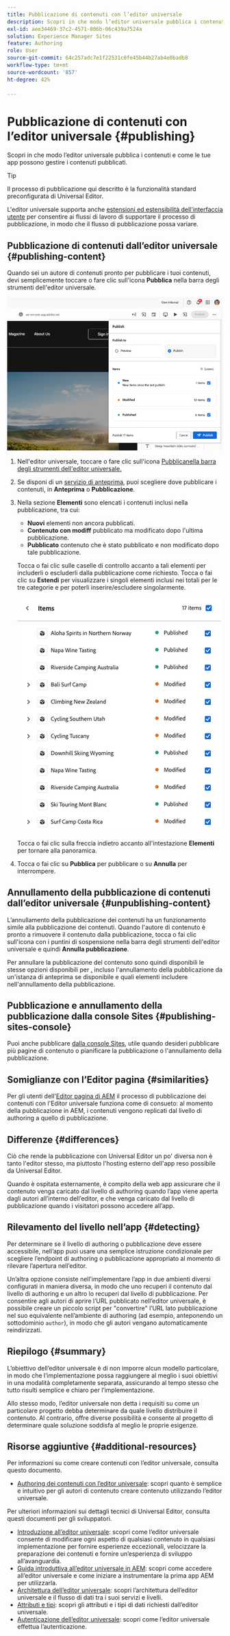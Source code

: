 ```yaml
---
title: Pubblicazione di contenuti con l’editor universale
description: Scopri in che modo l’editor universale pubblica i contenuti e come le tue app possono gestire i contenuti pubblicati.
exl-id: aee34469-37c2-4571-806b-06c439a7524a
solution: Experience Manager Sites
feature: Authoring
role: User
source-git-commit: 64c257adc7e1f22531c0fe45b44b27ab4e0badb8
workflow-type: tm+mt
source-wordcount: '857'
ht-degree: 42%

---
```



# Pubblicazione di contenuti con l’editor universale {#publishing}

Scopri in che modo l’editor universale pubblica i contenuti e come le tue app possono gestire i contenuti pubblicati.

>[!TIP]
>
>Il processo di pubblicazione qui descritto è la funzionalità standard preconfigurata di Universal Editor.
>
>L&#39;editor universale supporta anche [estensioni ed estensibilità dell&#39;interfaccia utente](/help/implementing/universal-editor/extending.md) per consentire ai flussi di lavoro di supportare il processo di pubblicazione, in modo che il flusso di pubblicazione possa variare.

## Pubblicazione di contenuti dall’editor universale {#publishing-content}

Quando sei un autore di contenuti pronto per pubblicare i tuoi contenuti, devi semplicemente toccare o fare clic sull&#39;icona **Pubblica** nella barra degli strumenti dell&#39;editor universale.

![Pubblicazione pagine](assets/publish-menu.png)

1. Nell&#39;editor universale, toccare o fare clic sull&#39;icona [Pubblica **&#x200B;**&#x200B;nella barra degli strumenti dell&#39;editor universale.](/help/sites-cloud/authoring/universal-editor/navigation.md#publish)
1. Se disponi di un [servizio di anteprima](/help/sites-cloud/authoring/sites-console/previewing-content.md), puoi scegliere dove pubblicare i contenuti, in **Anteprima** o **Pubblicazione**.
1. Nella sezione **Elementi** sono elencati i contenuti inclusi nella pubblicazione, tra cui:
   * **Nuovi** elementi non ancora pubblicati.
   * **Contenuto con modiff** pubblicato ma modificato dopo l&#39;ultima pubblicazione.
   * **Pubblicato** contenuto che è stato pubblicato e non modificato dopo tale pubblicazione.

   Tocca o fai clic sulle caselle di controllo accanto a tali elementi per includerli o escluderli dalla pubblicazione come richiesto. Tocca o fai clic su **Estendi** per visualizzare i singoli elementi inclusi nei totali per le tre categorie e per poterli inserire/escludere singolarmente.

   ![Pubblica elementi](assets/publish-items.png)

   Tocca o fai clic sulla freccia indietro accanto all&#39;intestazione **Elementi** per tornare alla panoramica.

1. Tocca o fai clic su **Pubblica** per pubblicare o su **Annulla** per interrompere.

## Annullamento della pubblicazione di contenuti dall’editor universale {#unpublishing-content}

L’annullamento della pubblicazione dei contenuti ha un funzionamento simile alla pubblicazione dei contenuti. Quando l&#39;autore di contenuto è pronto a rimuovere il contenuto dalla pubblicazione, tocca o fai clic sull&#39;icona con i puntini di sospensione nella barra degli strumenti dell&#39;editor universale e quindi **Annulla pubblicazione**.

Per annullare la pubblicazione del contenuto sono quindi disponibili le stesse opzioni disponibili per [.](#publishing-content) incluso l&#39;annullamento della pubblicazione da un&#39;istanza di anteprima se disponibile e quali elementi includere nell&#39;annullamento della pubblicazione.

## Pubblicazione e annullamento della pubblicazione dalla console Sites {#publishing-sites-console}

Puoi anche pubblicare [dalla console Sites](/help/sites-cloud/authoring/sites-console/publishing-pages.md), utile quando desideri pubblicare più pagine di contenuto o pianificare la pubblicazione o l&#39;annullamento della pubblicazione.

## Somiglianze con l’Editor pagina {#similarities}

Per gli utenti dell&#39;[Editor pagina di AEM](/help/sites-cloud/authoring/page-editor/introduction.md) il processo di pubblicazione dei contenuti con l&#39;Editor universale funziona come di consueto: al momento della pubblicazione in AEM, i contenuti vengono replicati dal livello di authoring a quello di pubblicazione.

## Differenze {#differences}

Ciò che rende la pubblicazione con Universal Editor un po&#39; diversa non è tanto l&#39;editor stesso, ma piuttosto l&#39;hosting esterno dell&#39;app reso possibile da Universal Editor.

Quando è ospitata esternamente, è compito della web app assicurare che il contenuto venga caricato dal livello di authoring quando l’app viene aperta dagli autori all’interno dell’editor, e che venga caricato dal livello di pubblicazione quando i visitatori possono accedere all’app.

## Rilevamento del livello nell’app {#detecting}

Per determinare se il livello di authoring o pubblicazione deve essere accessibile, nell’app puoi usare una semplice istruzione condizionale per scegliere l’endpoint di authoring o pubblicazione appropriato al momento di rilevare l’apertura nell’editor.

Un’altra opzione consiste nell’implementare l’app in due ambienti diversi configurati in maniera diversa, in modo che uno recuperi il contenuto dal livello di authoring e un altro lo recuperi dal livello di pubblicazione. Per consentire agli autori di aprire l’URL pubblicato nell’editor universale, è possibile creare un piccolo script per &quot;convertire&quot; l’URL lato pubblicazione nel suo equivalente nell’ambiente di authoring (ad esempio, anteponendo un sottodominio `author`), in modo che gli autori vengano automaticamente reindirizzati.

## Riepilogo {#summary}

L’obiettivo dell’editor universale è di non imporre alcun modello particolare, in modo che l’implementazione possa raggiungere al meglio i suoi obiettivi in una modalità completamente separata, assicurando al tempo stesso che tutto risulti semplice e chiaro per l’implementazione.

Allo stesso modo, l’editor universale non detta i requisiti su come un particolare progetto debba determinare da quale livello distribuire il contenuto. Al contrario, offre diverse possibilità e consente al progetto di determinare quale soluzione soddisfa al meglio le proprie esigenze.

## Risorse aggiuntive {#additional-resources}

Per informazioni su come creare contenuti con l’editor universale, consulta questo documento.

* [Authoring dei contenuti con l’editor universale](authoring.md): scopri quanto è semplice e intuitivo per gli autori di contenuto creare contenuto utilizzando l’editor universale.

Per ulteriori informazioni sui dettagli tecnici di Universal Editor, consulta questi documenti per gli sviluppatori.

* [Introduzione all’editor universale](/help/implementing/universal-editor/introduction.md): scopri come l’editor universale consente di modificare ogni aspetto di qualsiasi contenuto in qualsiasi implementazione per fornire esperienze eccezionali, velocizzare la preparazione dei contenuti e fornire un’esperienza di sviluppo all’avanguardia.
* [Guida introduttiva all’editor universale in AEM](/help/implementing/universal-editor/getting-started.md): scopri come accedere all’editor universale e come iniziare a instrumentare la prima app AEM per utilizzarla.
* [Architettura dell’editor universale](/help/implementing/universal-editor/architecture.md): scopri l’architettura dell’editor universale e il flusso di dati tra i suoi servizi e livelli.
* [Attributi e tipi](/help/implementing/universal-editor/attributes-types.md): scopri gli attributi e i tipi di dati richiesti dall’editor universale.
* [Autenticazione dell’editor universale](/help/implementing/universal-editor/authentication.md): scopri come l’editor universale effettua l’autenticazione.
